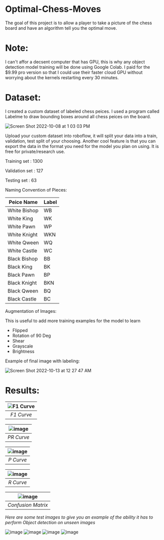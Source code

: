 # Optimal-Chess-Moves
The goal of this project is to allow a player to take a picture of the chess board and have an algorithm tell you the optimal move.


# Note:

I can't affor a decsent computer that has GPU, this is why any object detection model training will be done using Google Colab. I paid for the $9.99 pro version so that I could use their faster cloud GPU without worrying about the kernels restarting every 30 minutes. 

# Dataset:

I created a custom dataset of labeled chess peices. I used a program called Labelme to draw bounding boxes around all chess peices on the board. 

![Screen Shot 2022-10-08 at 1 03 03 PM](https://user-images.githubusercontent.com/78880630/195529572-3f3a29f1-54b9-44f7-befe-174ef68b9a10.png)

Upload your custom dataset into roboflow, it will split your data into a train, validation, test split of your choosing. Another cool feature is that you can export the data in the format you need for the model you plan on using. It is free for private/research use. 



Training set   : 1300

Validation set : 127

Testing set    : 63

Naming Convention of Pieces: 

| Peice Name     | Label |
| ---      | ---       |
| White Bishop | WB         |
| White King     | WK        |
| White Pawn | WP         |
| White Knight     | WKN       |
| White Qween | WQ         |
| White Castle     | WC        |
| Black Bishop | BB         |
| Black King     | BK       |
| Black Pawn  | BP         |
| Black Knight     | BKN        |
| Black Qween     | BQ        |
| Black Castle     | BC|        |

Augmentation of Images:

This is useful to add more training examples for the model to learn

- Flipped
- Rotation of 90 Deg
- Shear
- Grayscale
- Brightness

Example of final image with labeling:

![Screen Shot 2022-10-13 at 12 27 47 AM](https://user-images.githubusercontent.com/78880630/195530437-18bf3214-342d-4dd9-8831-5d4d0d58e31b.png)


# Results:

| ![F1 Curve](https://user-images.githubusercontent.com/78880630/195548452-5aa7ab9c-4499-4544-b4c3-d1dc2b71f71a.png) | 
|:--:| 
| *F1 Curve* |

| ![image](https://user-images.githubusercontent.com/78880630/195548480-b1e89115-42cc-4c8b-b7b0-1645d39e3fd5.png) | 
|:--:| 
| *PR Curve* |

| ![image](https://user-images.githubusercontent.com/78880630/195548536-5989443e-c95d-48d3-9b7e-94285f50f2f5.png) | 
|:--:| 
| *P Curve* |

| ![image](https://user-images.githubusercontent.com/78880630/195548596-21ae18db-6b2a-489f-a7f7-2539a0036cef.png) | 
|:--:| 
| *R Curve* |

| ![image](https://user-images.githubusercontent.com/78880630/195548654-2f95b01e-3e57-427f-a599-fbf14ffa070a.png) | 
|:--:| 
| *Confusion Matrix* |



*Here are some test images to give you an example of the ability it has to perform Object detection on unseen images*

![image](https://user-images.githubusercontent.com/78880630/195713588-6afad199-fabe-497f-9251-f64d1b371c64.png)
![image](https://user-images.githubusercontent.com/78880630/195713648-825bfa2c-ece8-414e-a01e-4af4c5abcfee.png)
![image](https://user-images.githubusercontent.com/78880630/195713698-09c797cb-63ec-4064-92c7-c3a0269c7d40.png)
![image](https://user-images.githubusercontent.com/78880630/195713798-588e231a-289f-4e4d-97a7-cacefa86bb00.png)







